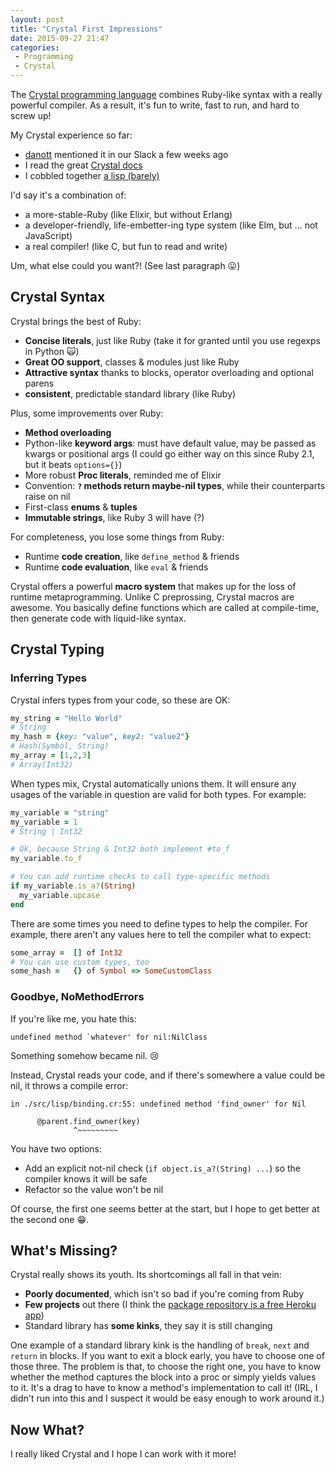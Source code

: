 ```yaml
---
layout: post
title: "Crystal First Impressions"
date: 2015-09-27 21:47
categories:
 - Programming
 - Crystal
---
```



The [Crystal programming language](http://crystal-lang.org/) combines Ruby-like syntax with a really powerful compiler. As a result, it's fun to write, fast to run, and hard to screw up!

<!-- more -->

My Crystal experience so far:

- [danott](https://github.com/danott) mentioned it in our Slack a few weeks ago
- I read the great [Crystal docs](http://crystal-lang.org/docs/)
- I cobbled together [a lisp (barely)](https://github.com/rmosolgo/crythtal)

I'd say it's a combination of:

- a more-stable-Ruby (like Elixir, but without Erlang)
- a developer-friendly, life-embetter-ing type system (like Elm, but ... not JavaScript)
- a real compiler! (like C, but fun to read and write)

Um, what else could you want?! (See last paragraph 😛)

## Crystal Syntax

Crystal brings the best of Ruby:

- __Concise literals__, just like Ruby (take it for granted until you use regexps in Python 🙀)
- __Great OO support__, classes & modules just like Ruby
- __Attractive syntax__ thanks to blocks, operator overloading and optional parens
- __consistent__, predictable standard library (like Ruby)

Plus, some improvements over Ruby:

- __Method overloading__
- Python-like __keyword args__: must have default value, may be passed as kwargs or positional args (I could go either way on this since Ruby 2.1, but it beats `options={}`)
- More robust __Proc literals__, reminded me of Elixir
- Convention: __`?` methods return maybe-nil types__, while their counterparts raise on nil
- First-class __enums__ & __tuples__
- __Immutable strings__, like Ruby 3 will have (?)

For completeness, you lose some things from Ruby:

- Runtime __code creation__, like `define_method` & friends
- Runtime __code evaluation__, like `eval` & friends

Crystal offers a powerful __macro system__ that makes up for the loss of runtime metaprogramming. Unlike C preprossing, Crystal macros are awesome. You basically define functions which are called at compile-time, then generate code with liquid-like syntax.

## Crystal Typing

### Inferring Types

Crystal infers types from your code, so these are OK:

```ruby
my_string = "Hello World"
# String
my_hash = {key: "value", key2: "value2"}
# Hash(Symbol, String)
my_array = [1,2,3]
# Array(Int32)
```

When types mix, Crystal automatically unions them. It will ensure any usages of the variable in question are valid for both types. For example:

```ruby
my_variable = "string"
my_variable = 1
# String | Int32

# Ok, because String & Int32 both implement #to_f
my_variable.to_f

# You can add runtime checks to call type-specific methods
if my_variable.is_a?(String)
  my_variable.upcase
end
```

There are some times you need to define types to help the compiler. For example, there aren't any values here to tell the compiler what to expect:

```ruby
some_array =  [] of Int32
# You can use custom types, too
some_hash =   {} of Symbol => SomeCustomClass
```

### Goodbye, NoMethodErrors

If you're like me, you hate this:

```
undefined method `whatever' for nil:NilClass
```

Something somehow became nil. 😢

Instead, Crystal reads your code, and if there's somewhere a value could be nil, it throws a compile error:

```
in ./src/lisp/binding.cr:55: undefined method 'find_owner' for Nil

      @parent.find_owner(key)
              ^~~~~~~~~~
```

You have two options:

- Add an explicit not-nil check (`if object.is_a?(String) ...`) so the compiler knows it will be safe
- Refactor so the value won't be nil

Of course, the first one seems better at the start, but I hope to get better at the second one 😁.

## What's Missing?

Crystal really shows its youth. Its shortcomings all fall in that vein:

- __Poorly documented__, which isn't so bad if you're coming from Ruby
- __Few projects__ out there (I think the [package repository is a free Heroku app]( http://crystalshards.herokuapp.com/))
- Standard library has __some kinks__, they say it is still changing

One example of a standard library kink is the handling of `break`, `next` and `return` in blocks. If you want to exit a block early, you have to choose one of those three. The problem is that, to choose the right one, you have to know whether the method captures the block into a proc or simply yields values to it. It's a drag to have to know a method's implementation to call it! (IRL, I didn't run into this and I suspect it would be easy enough to work around it.)

## Now What?

I really liked Crystal and I hope I can work with it more!
